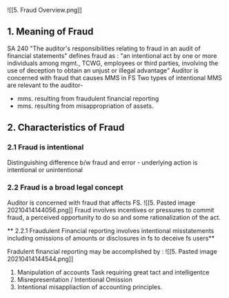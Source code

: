 ![[5. Fraud Overview.png]]

## 1. Meaning of Fraud

SA 240 "The auditor's responsibilities relating to fraud in an audit of financial statements" defines fraud as :
	"an intentional act by one or more individuals among mgmt., TCWG, employees or third parties, involving the use of deception to obtain an unjust or illegal advantage"
Auditor is concerned with fraud that causes MMS in FS
Two types of intentional MMS are relevant to the auditor-
- mms. resulting from fraudulent financial reporting 
- mms. resulting from misappropriation of assets.

## 2. Characteristics of Fraud
### 2.1 Fraud is intentional 
Distinguishing difference b/w fraud and error - underlying action is intentional or unintentional 
### 2.2 Fraud is a broad legal concept 
Auditor is concerned with fraud that affects FS.
![[5. Pasted image 20210414144056.png]]
Fraud involves incentives or pressures to commit fraud, a perceived opportunity to do so and some rationalization of the act.

** 2.2.1 Fraudulent Financial reporting involves intentional misstatements including omissions of amounts or disclosures in fs to deceive fs users**

Fradulent financial reporting may be accomplished by :
![[5. Pasted image 20210414144544.png]]

1. Manipulation of accounts
	Task requiring great tact and intelligentce 
2. Misrepresentation / Intentional Omission
3. Intentional misappliaction of accounting principles.


